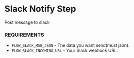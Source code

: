 # Slack Notify Step
Post message to slack

### REQUIREMENTS

* `FLOW_SLACK_MSG_JSON` - The data you want send(must json).
* `FLOW_SLACK_INCOMING_URL` - Your Slack webhook URL.
